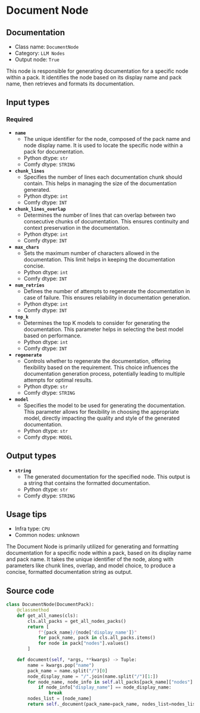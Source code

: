# Document Node
## Documentation
- Class name: `DocumentNode`
- Category: `LLM Nodes`
- Output node: `True`

This node is responsible for generating documentation for a specific node within a pack. It identifies the node based on its display name and pack name, then retrieves and formats its documentation.
## Input types
### Required
- **`name`**
    - The unique identifier for the node, composed of the pack name and node display name. It is used to locate the specific node within a pack for documentation.
    - Python dtype: `str`
    - Comfy dtype: `STRING`
- **`chunk_lines`**
    - Specifies the number of lines each documentation chunk should contain. This helps in managing the size of the documentation generated.
    - Python dtype: `int`
    - Comfy dtype: `INT`
- **`chunk_lines_overlap`**
    - Determines the number of lines that can overlap between two consecutive chunks of documentation. This ensures continuity and context preservation in the documentation.
    - Python dtype: `int`
    - Comfy dtype: `INT`
- **`max_chars`**
    - Sets the maximum number of characters allowed in the documentation. This limit helps in keeping the documentation concise.
    - Python dtype: `int`
    - Comfy dtype: `INT`
- **`num_retries`**
    - Defines the number of attempts to regenerate the documentation in case of failure. This ensures reliability in documentation generation.
    - Python dtype: `int`
    - Comfy dtype: `INT`
- **`top_k`**
    - Determines the top K models to consider for generating the documentation. This parameter helps in selecting the best model based on performance.
    - Python dtype: `int`
    - Comfy dtype: `INT`
- **`regenerate`**
    - Controls whether to regenerate the documentation, offering flexibility based on the requirement. This choice influences the documentation generation process, potentially leading to multiple attempts for optimal results.
    - Python dtype: `str`
    - Comfy dtype: `STRING`
- **`model`**
    - Specifies the model to be used for generating the documentation. This parameter allows for flexibility in choosing the appropriate model, directly impacting the quality and style of the generated documentation.
    - Python dtype: `str`
    - Comfy dtype: `MODEL`
## Output types
- **`string`**
    - The generated documentation for the specified node. This output is a string that contains the formatted documentation.
    - Python dtype: `str`
    - Comfy dtype: `STRING`
## Usage tips
- Infra type: `CPU`
- Common nodes: unknown

The Document Node is primarily utilized for generating and formatting documentation for a specific node within a pack, based on its display name and pack name. It takes the unique identifier of the node, along with parameters like chunk lines, overlap, and model choice, to produce a concise, formatted documentation string as output.
## Source code
```python
class DocumentNode(DocumentPack):
    @classmethod
    def get_all_names(cls):
        cls.all_packs = get_all_nodes_packs()
        return [
            f"{pack_name}/{node['display_name']}"
            for pack_name, pack in cls.all_packs.items()
            for node in pack["nodes"].values()
        ]

    def document(self, *args, **kwargs) -> Tuple:
        name = kwargs.pop("name")
        pack_name = name.split("/")[0]
        node_display_name = "/".join(name.split("/")[1:])
        for node_name, node_info in self.all_packs[pack_name]["nodes"].items():
            if node_info["display_name"] == node_display_name:
                break
        nodes_list = [node_name]
        return self._document(pack_name=pack_name, nodes_list=nodes_list, *args, **kwargs)

```

